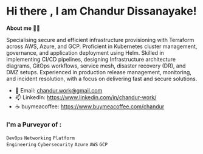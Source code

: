 # Hi there <img src="https://raw.githubusercontent.com/MartinHeinz/MartinHeinz/master/wave.gif" style="max-width:50%;" width="1px">,  I am Chandur Dissanayake!

**About me** 🙋‍♂️

Specialising secure and efficient infrastructure provisioning with Terraform across AWS, Azure, and GCP. Proficient in Kubernetes cluster management, governance, and application deployment using Helm. Skilled in implementing CI/CD pipelines, designing Infrastructure architecture diagrams, GitOps workflows, service mesh, disaster recovery (DR), and DMZ setups. Experienced in production release management, monitoring, and incident resolution, with a focus on delivering fast and secure solutions.

* 📮 Email: chandur.work@gmail.com
* 📫 LinkedIn: https://www.linkedin.com/in/chandur-work/
* :coffee: buymeacoffee: https://www.buymeacoffee.com/chandur

### I'm a Purveyor of : 
<code>DevOps</code>
<code>Networking</code>
<code>Platform Engineering</code>
<code>Cybersecurity</code>
<code>Azure</code>
<code>AWS</code>
<code>GCP</code>

